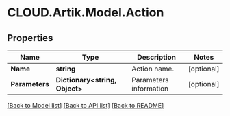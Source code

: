 # CLOUD.Artik.Model.Action
## Properties

Name | Type | Description | Notes
------------ | ------------- | ------------- | -------------
**Name** | **string** | Action name. | [optional] 
**Parameters** | **Dictionary&lt;string, Object&gt;** | Parameters information | [optional] 

[[Back to Model list]](../README.md#documentation-for-models) [[Back to API list]](../README.md#documentation-for-api-endpoints) [[Back to README]](../README.md)

